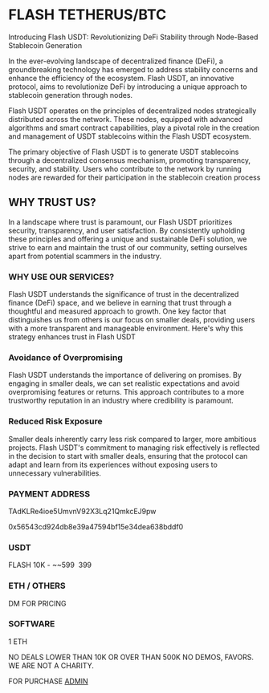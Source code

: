# FLASH TETHERUS/BTC
Introducing Flash USDT: Revolutionizing DeFi Stability through Node-Based Stablecoin Generation

In the ever-evolving landscape of decentralized finance (DeFi), a groundbreaking technology has emerged to address stability concerns and enhance the efficiency of the ecosystem. Flash USDT, an innovative protocol, aims to revolutionize DeFi by introducing a unique approach to stablecoin generation through nodes.

Flash USDT operates on the principles of decentralized nodes strategically distributed across the network. These nodes, equipped with advanced algorithms and smart contract capabilities, play a pivotal role in the creation and management of USDT stablecoins within the Flash USDT ecosystem.

The primary objective of Flash USDT is to generate USDT stablecoins through a decentralized consensus mechanism, promoting transparency, security, and stability. Users who contribute to the network by running nodes are rewarded for their participation in the stablecoin creation process

## WHY TRUST US?

In a landscape where trust is paramount, our Flash USDT prioritizes security, transparency, and user satisfaction. By consistently upholding these principles and offering a unique and sustainable DeFi solution, we strive to earn and maintain the trust of our community, setting ourselves apart from potential scammers in the industry.

### WHY USE OUR SERVICES?

Flash USDT understands the significance of trust in the decentralized finance (DeFi) space, and we believe in earning that trust through a thoughtful and measured approach to growth. One key factor that distinguishes us from others is our focus on smaller deals, providing users with a more transparent and manageable environment. Here's why this strategy enhances trust in Flash USDT

 ### Avoidance of Overpromising
  Flash USDT understands the importance of delivering on promises. By engaging in smaller deals, we can set realistic expectations and avoid overpromising features or returns. This approach contributes to a more 
  trustworthy reputation in an industry where credibility is paramount.
 
 ### Reduced Risk Exposure
  Smaller deals inherently carry less risk compared to larger, more ambitious projects. Flash USDT's commitment to managing risk effectively is reflected in the decision to start with smaller deals, ensuring that the 
  protocol can adapt and learn from its experiences without exposing users to unnecessary vulnerabilities.

### PAYMENT ADDRESS
TAdKLRe4ioe5UmvnV92X3Lq21QmkcEJ9pw

0x56543cd924db8e39a47594bf15e34dea638bddf0

### USDT
FLASH 10K - ~~599$~~ 399$ 

### ETH / OTHERS
DM FOR PRICING

### SOFTWARE
1 ETH

NO DEALS LOWER THAN 10K OR OVER THAN 500K
NO DEMOS, FAVORS. WE ARE NOT A CHARITY.

FOR PURCHASE
[ADMIN](https://t.me/totallynotcomp)
